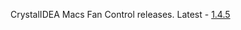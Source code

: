 CrystalIDEA Macs Fan Control releases. Latest - [1.4.5](https://github.com/crystalidea/macs-fan-control/releases)
